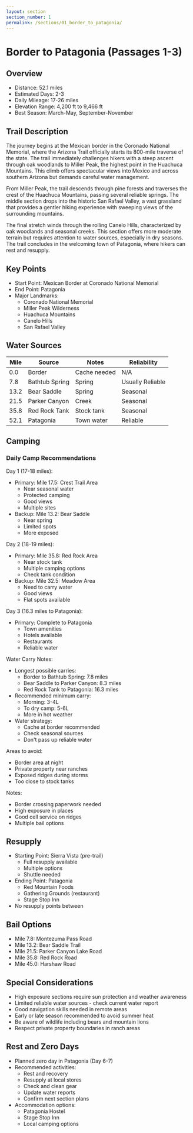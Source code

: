 ```yaml
---
layout: section
section_number: 1
permalink: /sections/01_border_to_patagonia/
---
```


# Border to Patagonia (Passages 1-3)

## Overview
- Distance: 52.1 miles
- Estimated Days: 2-3
- Daily Mileage: 17-26 miles
- Elevation Range: 4,200 ft to 9,466 ft
- Best Season: March-May, September-November

## Trail Description
The journey begins at the Mexican border in the Coronado National Memorial, where the Arizona Trail officially starts its 800-mile traverse of the state. The trail immediately challenges hikers with a steep ascent through oak woodlands to Miller Peak, the highest point in the Huachuca Mountains. This climb offers spectacular views into Mexico and across southern Arizona but demands careful water management.

From Miller Peak, the trail descends through pine forests and traverses the crest of the Huachuca Mountains, passing several reliable springs. The middle section drops into the historic San Rafael Valley, a vast grassland that provides a gentler hiking experience with sweeping views of the surrounding mountains.

The final stretch winds through the rolling Canelo Hills, characterized by oak woodlands and seasonal creeks. This section offers more moderate terrain but requires attention to water sources, especially in dry seasons. The trail concludes in the welcoming town of Patagonia, where hikers can rest and resupply.

## Key Points
- Start Point: Mexican Border at Coronado National Memorial
- End Point: Patagonia
- Major Landmarks:
  - Coronado National Memorial
  - Miller Peak Wilderness
  - Huachuca Mountains
  - Canelo Hills
  - San Rafael Valley

## Water Sources

| Mile | Source | Notes | Reliability |
|------|---------|-------|-------------|
| 0.0 | Border | Cache needed | N/A |
| 7.8 | Bathtub Spring | Spring | Usually Reliable |
| 13.2 | Bear Saddle | Spring | Seasonal |
| 21.5 | Parker Canyon | Creek | Seasonal |
| 35.8 | Red Rock Tank | Stock tank | Seasonal |
| 52.1 | Patagonia | Town water | Reliable |

## Camping
### Daily Camp Recommendations
Day 1 (17-18 miles):
- Primary: Mile 17.5: Crest Trail Area
  - Near seasonal water
  - Protected camping
  - Good views
  - Multiple sites
- Backup: Mile 13.2: Bear Saddle
  - Near spring
  - Limited spots
  - More exposed

Day 2 (18-19 miles):
- Primary: Mile 35.8: Red Rock Area
  - Near stock tank
  - Multiple camping options
  - Check tank condition
- Backup: Mile 32.5: Meadow Area
  - Need to carry water
  - Good views
  - Flat spots available

Day 3 (16.3 miles to Patagonia):
- Primary: Complete to Patagonia
  - Town amenities
  - Hotels available
  - Restaurants
  - Reliable water

Water Carry Notes:
- Longest possible carries:
  - Border to Bathtub Spring: 7.8 miles
  - Bear Saddle to Parker Canyon: 8.3 miles
  - Red Rock Tank to Patagonia: 16.3 miles
- Recommended minimum carry:
  - Morning: 3-4L
  - To dry camp: 5-6L
  - More in hot weather
- Water strategy:
  - Cache at border recommended
  - Check seasonal sources
  - Don't pass up reliable water

Areas to avoid:
- Border area at night
- Private property near ranches
- Exposed ridges during storms
- Too close to stock tanks

Notes:
- Border crossing paperwork needed
- High exposure in places
- Good cell service on ridges
- Multiple bail options

## Resupply
- Starting Point: Sierra Vista (pre-trail)
  - Full resupply available
  - Multiple options
  - Shuttle needed
- Ending Point: Patagonia
  - Red Mountain Foods
  - Gathering Grounds (restaurant)
  - Stage Stop Inn
- No resupply points between

## Bail Options
- Mile 7.8: Montezuma Pass Road
- Mile 13.2: Bear Saddle Trail
- Mile 21.5: Parker Canyon Lake Road
- Mile 35.8: Red Rock Road
- Mile 45.0: Harshaw Road

## Special Considerations
- High exposure sections require sun protection and weather awareness
- Limited reliable water sources - check current water report
- Good navigation skills needed in remote areas
- Early or late season recommended to avoid summer heat
- Be aware of wildlife including bears and mountain lions
- Respect private property boundaries in ranch areas

## Rest and Zero Days
- Planned zero day in Patagonia (Day 6-7)
- Recommended activities:
  - Rest and recovery
  - Resupply at local stores
  - Check and clean gear
  - Update water reports
  - Confirm next section plans
- Accommodation options:
  - Patagonia Hostel
  - Stage Stop Inn
  - Local camping options
